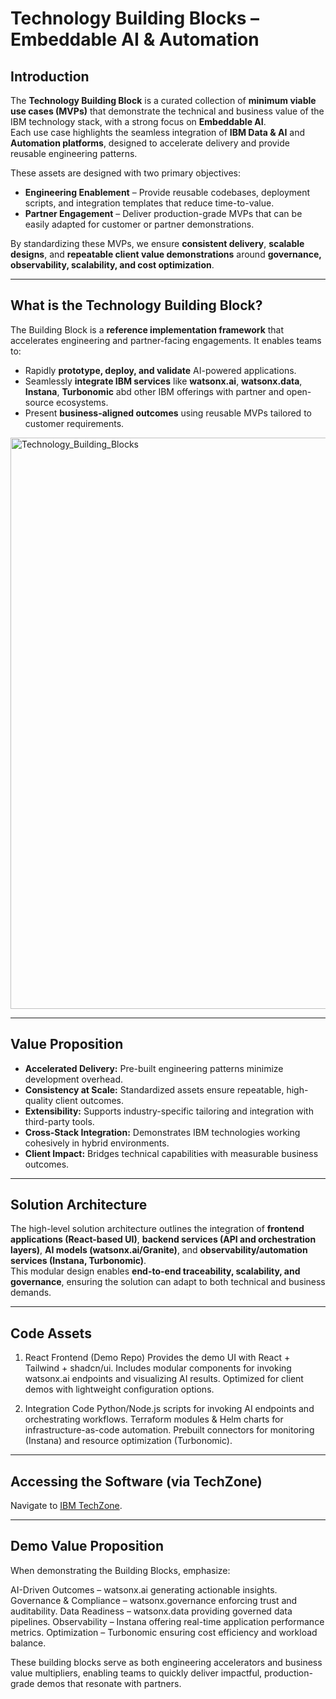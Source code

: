 # Technology Building Blocks – Embeddable AI & Automation  

## Introduction  
The **Technology Building Block** is a curated collection of **minimum viable use cases (MVPs)** that demonstrate the technical and business value of the IBM technology stack, with a strong focus on **Embeddable AI**.  
Each use case highlights the seamless integration of **IBM Data & AI** and **Automation platforms**, designed to accelerate delivery and provide reusable engineering patterns.  

These assets are designed with two primary objectives:  
- **Engineering Enablement** – Provide reusable codebases, deployment scripts, and integration templates that reduce time-to-value.  
- **Partner Engagement** – Deliver production-grade MVPs that can be easily adapted for customer or partner demonstrations.  

By standardizing these MVPs, we ensure **consistent delivery**, **scalable designs**, and **repeatable client value demonstrations** around **governance, observability, scalability, and cost optimization**.  

---

## What is the Technology Building Block?  
The Building Block is a **reference implementation framework** that accelerates engineering and partner-facing engagements. It enables teams to:  
- Rapidly **prototype, deploy, and validate** AI-powered applications.  
- Seamlessly **integrate IBM services** like **watsonx.ai**, **watsonx.data**, **Instana**, **Turbonomic** abd other IBM offerings with partner and open-source ecosystems.  
- Present **business-aligned outcomes** using reusable MVPs tailored to customer requirements.  

<img width="1718" height="914" alt="Technology_Building_Blocks" src="https://github.com/user-attachments/assets/b0252ba2-5e82-4bf9-a0cd-13c8a94845d6" />

---

## Value Proposition  
- **Accelerated Delivery:** Pre-built engineering patterns minimize development overhead.  
- **Consistency at Scale:** Standardized assets ensure repeatable, high-quality client outcomes.  
- **Extensibility:** Supports industry-specific tailoring and integration with third-party tools.  
- **Cross-Stack Integration:** Demonstrates IBM technologies working cohesively in hybrid environments.  
- **Client Impact:** Bridges technical capabilities with measurable business outcomes.  

---

## Solution Architecture  
The high-level solution architecture outlines the integration of **frontend applications (React-based UI)**, **backend services (API and orchestration layers)**, **AI models (watsonx.ai/Granite)**, and **observability/automation services (Instana, Turbonomic)**.  
This modular design enables **end-to-end traceability, scalability, and governance**, ensuring the solution can adapt to both technical and business demands.  

---

## Code Assets
1. React Frontend (Demo Repo)
Provides the demo UI with React + Tailwind + shadcn/ui.
Includes modular components for invoking watsonx.ai endpoints and visualizing AI results.
Optimized for client demos with lightweight configuration options.

2. Integration Code
Python/Node.js scripts for invoking AI endpoints and orchestrating workflows.
Terraform modules & Helm charts for infrastructure-as-code automation.
Prebuilt connectors for monitoring (Instana) and resource optimization (Turbonomic).

---

## Accessing the Software (via TechZone)

Navigate to [IBM TechZone](https://techzone.ibm.com/). 

---

## Demo Value Proposition

When demonstrating the Building Blocks, emphasize:

AI-Driven Outcomes – watsonx.ai generating actionable insights.
Governance & Compliance – watsonx.governance enforcing trust and auditability.
Data Readiness – watsonx.data providing governed data pipelines.
Observability – Instana offering real-time application performance metrics.
Optimization – Turbonomic ensuring cost efficiency and workload balance.

These building blocks serve as both engineering accelerators and business value multipliers, enabling teams to quickly deliver impactful, production-grade demos that resonate with partners.
